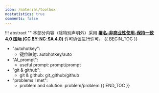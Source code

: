 ```yaml
---
icon: /material/toolbox
nostatistics: true
comments: false
---
```

!!! abstract ""
    本部分内容（除特别声明外）采用 [**署名-非商业性使用-保持一致 4.0 国际 (CC BY-NC-SA 4.0)**](https://creativecommons.org/licenses/by-nc-sa/4.0/) 许可协议进行许可。
{{ BEGIN_TOC }}

- "autohotkey":
    - 键位映射: autohotkey/auto
- "AI_prompt":
    - useful prompt: prompt/prompt
- "git & github":
    - git & github: git_github/github    
- "problems I met":
    - problem and solution: problem/problem
{{ END_TOC }}

